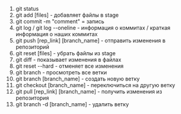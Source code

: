 1. git status
2. git add [files] - добавляет файлы в stage
3. git commit -m "comment" = запись
4. git log / git log --oneline - информация о коммитах / краткая информация о наших коммитах
5. git push [rep_link] [branch_name] - отправить изменения в репозиторий
6. git reset [files] - убрать файлы из stage
7. git diff - показывает изменения в файлах
8. git reset --hard - отменяет все изменения
9. git branch - просмотреть все ветки
10. git branch [branch_name] - создать новую ветку
11. git checkout [branch_name] - переключиться на другую ветку
12. git pull [rep_link] [branch_name] - получить изменения из репозитория
13. git branch -d [branch_name] - удалить ветку
